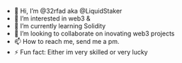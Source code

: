 - 👋 Hi, I’m @32rfad aka @LiquidStaker
- 👀 I’m interested in web3 & 
- 🌱 I’m currently learning Solidity
- 💞️ I’m looking to collaborate on inovating web3 projects
- 📫 How to reach me, send me a pm.
- ⚡ Fun fact: Either im very skilled or very lucky

<!---
32rfad/32rfad is a ✨ special ✨ repository because its `README.md` (this file) appears on your GitHub profile.
You can click the Preview link to take a look at your changes.
--->
